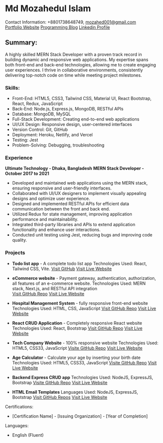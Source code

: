# Md Mozahedul Islam
Contact Information: +8801738648749, mozahed001@gmail.com <br/>
[Portfolio Website](https://portfolio-mozahedul.vercel.app/)
[Programming Blog](https://procodelearn.blogspot.com/)
[Linkedin Profile](https://www.linkedin.com/in/mozahedul27/)

## Summary:
A highly skilled MERN Stack Developer with a proven track record in building dynamic and responsive web applications. My expertise spans both front-end and back-end technologies, allowing me to create engaging user experiences. I thrive in collaborative environments, consistently delivering top-notch code on time while meeting project milestones.

### Skills:
- Front-End: HTML5, CSS3, Tailwind CSS, Material UI, React Bootstrap, React, Redux, JavaScript
- Back-End: Node.js, Express.js, MongoDB, RESTful APIs
- Database: MongoDB, MySQL
- Full-Stack Development: Creating end-to-end web applications
- UI/UX Design: Responsive design, user-centered interfaces
- Version Control: Git, GitHub
- Deployment: Heroku, Netlify, and Vercel
- Testing: Jest
- Problem-Solving: Debugging, troubleshooting

### Experience
**Ultimate Technology - Dhaka, Bangladesh**
**MERN Stack Developer - October 2017 to 2021**
- Developed and maintained web applications using the MERN stack, ensuring responsive and user-friendly interfaces.
- Collaborated with UI/UX designers to implement visually appealing designs and optimize user experience.
- Designed and implemented RESTful APIs for efficient data communication between the front and back end.
- Utilized Redux for state management, improving application performance and maintainability.
- Integrated third-party libraries and APIs to extend application functionality and enhance user interactions.
- Conducted unit testing using Jest, reducing bugs and improving code quality.

### Projects
- **Todo list app** - A complete todo list app
  Technologies Used: React, Tailwind CSS, Vite.
    [Visit GitHub](https://github.com/Mozahedul/to-do-app-frontendmentor)
    [Visit Live Website](https://to-do-app-frontendmentor.vercel.app/)
- **eCommerce website** - Payment gateway, authentication, authorization, all features of an e-commerce website.
  Technologies Used: MERN stack, Next.js, and RESTful API integration <br/>
    [Visit GitHub Repo](https://github.com/Mozahedul/eshop)
    [Visit Live Website](https://eshop-tawny-seven.vercel.app/)

- **Hospital Management System** - fully responsive front-end website
  Technologies Used: HTML, CSS, JavaScript 
    [Visit GitHub Repo](https://github.com/Mozahedul/hospital-website)
    [Visit Live Website](https://mozahedul.github.io/hospital-website/)

- **React CRUD Application** - Completely responsive React website
  Technologies Used: React, Bootstrap
    [Visit GitHub Repo](https://github.com/Mozahedul/ecommerce-nodejs-mysql-vite)
    [Visit Live Website](https://react-crud-mozahedul.netlify.app/)

- **Tech Company Website** - 100% responsive website
  Technologies Used: HTML5, CSS33, JavaScript
    [Visite GitHub Repo](https://github.com/Mozahedul/tech-company)
    [Visit Live Website](https://mozahedul.netlify.app/)

- **Age Calculator** - Calculate your age by inserting your birth date
  Technologies Used: HTML5, CSS33, JavaScript
    [Visite GitHub Repo](https://github.com/Mozahedul/age-calculator)
    [Visit Live Website](https://mozahedul.github.io/age-calculator/)

- **Backend Express CRUD app**
  Technologies Used: NodeJS, ExpressJS, Bootstrap
    [Visite GitHub Repo](https://github.com/Mozahedul/express-crud-app)
    [Visit Live Website](https://express-crud-app-three.vercel.app/)

- **HTML Email Templates**
  Languages Used: NodeJS, ExpressJS, Bootstrap
    [Visit GitHub Repos](https://github.com/Mozahedul/express-crud-app)
    [Visit Live Website](https://portfolio-mozahedul.vercel.app/pages/archive)
  
Certifications:
- [Certification Name] - [Issuing Organization] - [Year of Completion]

Languages:
- English (Fluent)


<!---
Mozahedul/Mozahedul is a ✨ unique ✨ repository because its `README.md` (this file) appears on your GitHub profile.
You can click the Preview link to take a look at your changes.
--->
